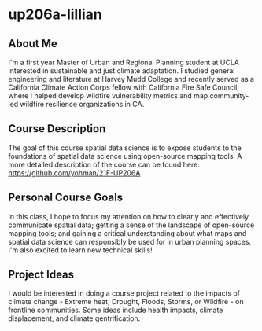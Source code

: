 # up206a-lillian

## About Me
I'm a first year Master of Urban and Regional Planning student at UCLA interested in sustainable and just climate adaptation. I studied general engineering and literature at Harvey Mudd College and recently served as a California Climate Action Corps fellow with California Fire Safe Council, where I helped develop wildfire vulnerability metrics and map community-led wildfire resilience organizations in CA. 

## Course Description
The goal of this course spatial data science is to expose students to the foundations of spatial data science using open-source mapping tools. A more detailed description of the course can be found here: https://github.com/yohman/21F-UP206A

## Personal Course Goals
In this class, I hope to focus my attention on how to clearly and effectively communicate spatial data; getting a sense of the landscape of open-source mapping tools; and gaining a critical understanding about what maps and spatial data science can responsibly be used for in urban planning spaces. I'm also excited to learn new technical skills!

## Project Ideas
I would be interested in doing a course project related to the impacts of climate change - Extreme heat, Drought, Floods, Storms, or Wildfire - on frontline communities. Some ideas include health impacts, climate displacement, and climate gentrification.

